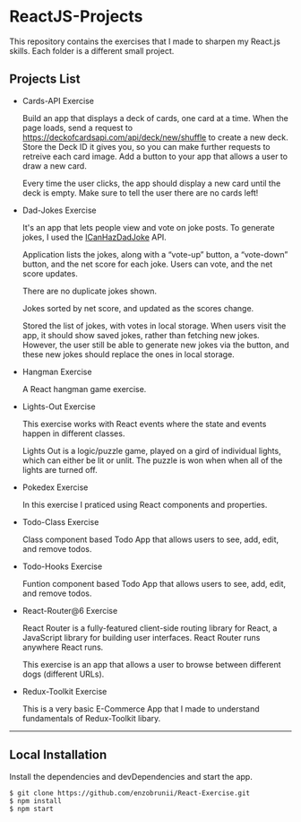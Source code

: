 # ReactJS-Projects

This repository contains the exercises that I made to sharpen my React.js skills. Each folder is a different small project.

## Projects List

- Cards-API Exercise

  Build an app that displays a deck of cards, one card at a time. When the page loads, send a request to https://deckofcardsapi.com/api/deck/new/shuffle to create a new deck. Store the Deck ID it gives you, so you can make further requests to retreive each card image. Add a button to your app that allows a user to draw a new card.

  Every time the user clicks, the app should display a new card until the deck is empty. Make sure to tell the user there are no cards left!

- Dad-Jokes Exercise

  It's an app that lets people view and vote on joke posts. To generate jokes, I used the [ICanHazDadJoke](https://icanhazdadjoke.com/api) API.

  Application lists the jokes, along with a “vote-up” button, a “vote-down” button, and the net score for each joke. Users can vote, and the net score updates.

  There are no duplicate jokes shown.

  Jokes sorted by net score, and updated as the scores change.

  Stored the list of jokes, with votes in local storage. When users visit the app, it should show saved jokes, rather than fetching new jokes. However, the user still be able to generate new jokes via the button, and these new jokes should replace the ones in local storage.

- Hangman Exercise

  A React hangman game exercise.

- Lights-Out Exercise

  This exercise works with React events where the state and events happen in different classes.

  Lights Out is a logic/puzzle game, played on a gird of individual lights, which can either be lit or unlit. The puzzle is won when when all of the lights are turned off.

- Pokedex Exercise

  In this exercise I praticed using React components and properties.

- Todo-Class Exercise

  Class component based Todo App that allows users to see, add, edit, and remove todos.

- Todo-Hooks Exercise

  Funtion component based Todo App that allows users to see, add, edit, and remove todos.

- React-Router@6 Exercise

  React Router is a fully-featured client-side routing library for React, a JavaScript library for building user interfaces. React Router runs anywhere React runs.

  This exercise is an app that allows a user to browse between different dogs (different URLs).

- Redux-Toolkit Exercise

  This is a very basic E-Commerce App that I made to understand fundamentals of Redux-Toolkit libary.

---

## Local Installation

Install the dependencies and devDependencies and start the app.

```
$ git clone https://github.com/enzobrunii/React-Exercise.git
$ npm install
$ npm start
```
